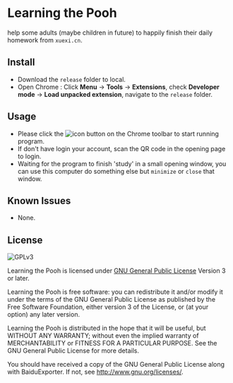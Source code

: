 # Learning the Pooh
help some adults (maybe children in future) to happily finish their daily homework from `xuexi.cn`.

## Install
* Download the `release` folder to local.
* Open Chrome : Click **Menu** -> **Tools** -> **Extensions**, check **Developer mode** -> **Load unpacked extension**, navigate to the `release` folder.

## Usage
* Please click the ![icon](https://github.com/CN1984/LearningThePooh/raw/master/release/img/16.png) button on the Chrome toolbar to start running program.
* If don't have login your account, scan the QR code in the opening page to login.
* Waiting for the program to finish 'study' in a small opening window, you can use this computer do something else but `minimize` or `close` that window.

## Known Issues
* None.

## License
![GPLv3](https://www.gnu.org/graphics/gplv3-127x51.png)

Learning the Pooh is licensed under [GNU General Public License](https://www.gnu.org/licenses/gpl.html) Version 3 or later.

Learning the Pooh is free software: you can redistribute it and/or modify it under the terms of the GNU General Public License as published by the Free Software Foundation, either version 3 of the License, or (at your option) any later version.

Learning the Pooh is distributed in the hope that it will be useful, but WITHOUT ANY WARRANTY; without even the implied warranty of MERCHANTABILITY or FITNESS FOR A PARTICULAR PURPOSE.  See the GNU General Public License for more details.

You should have received a copy of the GNU General Public License along with BaiduExporter.  If not, see <http://www.gnu.org/licenses/>.
